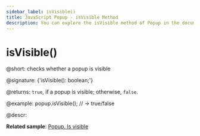 ```yaml
---
sidebar_label: isVisible()
title: JavaScript Popup - isVisible Method 
description: You can explore the isVisible method of Popup in the documentation of the DHTMLX JavaScript UI library. Browse developer guides and API reference, try out code examples and live demos, and download a free 30-day evaluation version of DHTMLX Suite 7.
---
```


# isVisible()

@short: checks whether a popup is visible

@signature: {'isVisible(): boolean;'}

@returns:
`true`, if a popup is visible; otherwise, `false`.

@example:
popup.isVisible(); // -> true/false

@descr:

**Related sample**: [Popup. Is visible](https://snippet.dhtmlx.com/f614sdm3)

[comment]: # (@related: popup/work_with_popup.md#checking-visibility-of-popup)
